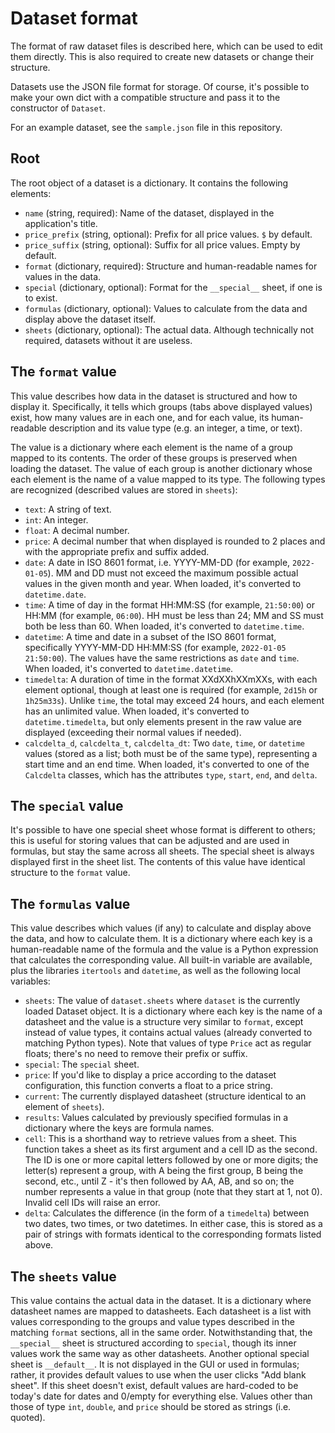 # Dataset format
The format of raw dataset files is described here, which can be used to edit them directly.
This is also required to create new datasets or change their structure.

Datasets use the JSON file format for storage. Of course, it's possible to make your own dict
with a compatible structure and pass it to the constructor of `Dataset`.

For an example dataset, see the `sample.json` file in this repository.

## Root
The root object of a dataset is a dictionary. It contains the following elements:

- `name` (string, required): Name of the dataset, displayed in the application's title.
- `price_prefix` (string, optional): Prefix for all price values. `$` by default.
- `price_suffix` (string, optional): Suffix for all price values. Empty by default.
- `format` (dictionary, required): Structure and human-readable names for values in the data.
- `special` (dictionary, optional): Format for the `__special__` sheet, if one is to exist.
- `formulas` (dictionary, optional): Values to calculate from the data and display above the dataset itself.
- `sheets` (dictionary, optional): The actual data. Although technically not required, datasets without it are useless.

## The `format` value
This value describes how data in the dataset is structured and how to display it.
Specifically, it tells which groups (tabs above displayed values) exist, how many values are in each one,
and for each value, its human-readable description and its value type (e.g. an integer, a time, or text).

The value is a dictionary where each element is the name of a group mapped to its contents. The order of these groups
is preserved when loading the dataset. The value of each group is another dictionary whose each element is the
name of a value mapped to its type. The following types are recognized (described values are stored in `sheets`):

- `text`: A string of text.
- `int`: An integer.
- `float`: A decimal number.
- `price`: A decimal number that when displayed is rounded to 2 places and with the appropriate prefix and suffix added.
- `date`: A date in ISO 8601 format, i.e. YYYY-MM-DD (for example, `2022-01-05`). MM and DD must not exceed 
  the maximum possible actual values in the given month and year. When loaded, it's converted to `datetime.date`.
- `time`: A time of day in the format HH:MM:SS (for example, `21:50:00`) or HH:MM (for example, `06:00`). HH must be less than 24; MM and SS must both be less than 60.
  When loaded, it's converted to `datetime.time`.
- `datetime`: A time and date in a subset of the ISO 8601 format, specifically YYYY-MM-DD HH:MM:SS (for example, `2022-01-05 21:50:00`).
  The values have the same restrictions as `date` and `time`. When loaded, it's converted to `datetime.datetime`.
- `timedelta`: A duration of time in the format XXdXXhXXmXXs, with each element optional, though at least one is required
  (for example, `2d15h` or `1h25m33s`). Unlike `time`, the total may exceed 24 hours, and each element has an unlimited value.
  When loaded, it's converted to `datetime.timedelta`, but only elements present in the raw value are displayed (exceeding their normal values if needed).
- `calcdelta_d`, `calcdelta_t`, `calcdelta_dt`: Two `date`, `time`, or `datetime` values (stored as a list; both must be of the same type), representing a start time and an end time. When loaded, it's converted to one of the `Calcdelta` classes, which has the attributes `type`, `start`, `end`, and `delta`.

## The `special` value
It's possible to have one special sheet whose format is different to others; this is useful for storing values that can be
adjusted and are used in formulas, but stay the same across all sheets. The special sheet is always displayed first in the
sheet list. The contents of this value have identical structure to the `format` value.

## The `formulas` value
This value describes which values (if any) to calculate and display above the data, and how to calculate them.
It is a dictionary where each key is a human-readable name of the formula and the value is a Python expression that calculates
the corresponding value. All built-in variable are available, plus the libraries `itertools` and `datetime`, as well as the following local variables:

- `sheets`: The value of `dataset.sheets` where `dataset` is the currently loaded Dataset object. It is a dictionary
  where each key is the name of a datasheet and the value is a structure very similar to `format`, except instead of
  value types, it contains actual values (already converted to matching Python types). Note that values of type `Price`
  act as regular floats; there's no need to remove their prefix or suffix.
- `special`: The `special` sheet.
- `price`: If you'd like to display a price according to the dataset configuration, this function converts a float to a price string.
- `current`: The currently displayed datasheet (structure identical to an element of `sheets`).
- `results`: Values calculated by previously specified formulas in a dictionary where the keys are formula names.
- `cell`: This is a shorthand way to retrieve values from a sheet. This function takes a sheet as its first argument
  and a cell ID as the second. The ID is one or more capital letters followed by one or more digits; the letter(s) represent
  a group, with A being the first group, B being the second, etc., until Z - it's then followed by AA, AB, and so on;
  the number represents a value in that group (note that they start at 1, not 0). Invalid cell IDs will raise an error.
- `delta`: Calculates the difference (in the form of a `timedelta`) between two dates, two times, or two datetimes. In either case, this is stored as a pair of strings with formats identical to the corresponding formats listed above.

## The `sheets` value
This value contains the actual data in the dataset.
It is a dictionary where datasheet names are mapped to datasheets.
Each datasheet is a list with values corresponding to the groups and value types described in the matching `format` sections, all in the same order.
Notwithstanding that, the `__special__` sheet is structured according to `special`, though its inner values work the same way as other datasheets.
Another optional special sheet is `__default__`. It is not displayed in the GUI or used in formulas; rather, it provides default values to use
when the user clicks "Add blank sheet". If this sheet doesn't exist, default values are hard-coded to be today's date for dates and 0/empty for everything else.
Values other than those of type `int`, `double`, and `price` should be stored as strings (i.e. quoted).
